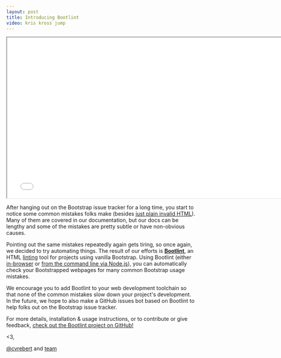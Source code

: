 ```yaml
---
layout: post
title: Introducing Bootlint
video: kris kross jump
---
```


<div class="embed-responsive embed-responsive-16by9">
  <iframe class="embed-responsive-item" src="//www.youtube.com/embed/010KyIQjkTk?rel=0" width="760" height="428" allowfullscreen></iframe>
</div>

After hanging out on the Bootstrap issue tracker for a long time, you start to notice some common mistakes folks make (besides [just plain invalid HTML](/2014/06/25/lmvtfy/)). Many of them are covered in our documentation, but our docs can be lengthy and some of the mistakes are pretty subtle or have non-obvious causes.

Pointing out the same mistakes repeatedly again gets tiring, so once again, we decided to try automating things. The result of our efforts is **[Bootlint](https://github.com/twbs/bootlint)**, an HTML [linting](http://en.wikipedia.org/wiki/Lint_%28software%29) tool for projects using vanilla Bootstrap. Using Bootlint (either [in-browser](https://github.com/twbs/bootlint#in-the-browser) or [from the command line via Node.js](https://github.com/twbs/bootlint#on-the-command-line)), you can automatically check your Bootstrapped webpages for many common Bootstrap usage mistakes.

We encourage you to add Bootlint to your web development toolchain so that none of the common mistakes slow down your project's development. In the future, we hope to also make a GitHub issues bot based on Bootlint to help folks out on the Bootstrap issue tracker.

For more details, installation & usage instructions, or to contribute or give feedback, [check out the Bootlint project on GitHub!](https://github.com/twbs/bootlint)

<3,

[@cvrebert](https://twitter.com/cvrebert) and [team](https://github.com/twbs)
